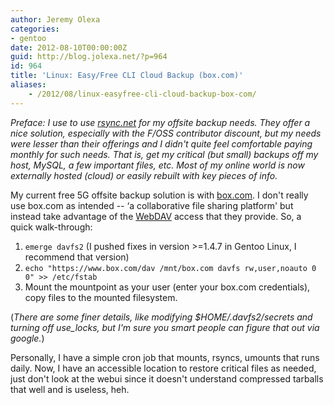 ```yaml
---
author: Jeremy Olexa
categories:
- gentoo
date: 2012-08-10T00:00:00Z
guid: http://blog.jolexa.net/?p=964
id: 964
title: 'Linux: Easy/Free CLI Cloud Backup (box.com)'
aliases:
    - /2012/08/linux-easyfree-cli-cloud-backup-box-com/
---
```


*Preface: I use to use [rsync.net][1] for my offsite backup needs. They offer a nice solution, especially with the F/OSS contributor discount, but my needs were lesser than their offerings and I didn't quite feel comfortable paying monthly for such needs. That is, get my critical (but small) backups off my host, MySQL, a few important files, etc. Most of my online world is now externally hosted (cloud) or easily rebuilt with key pieces of info.*

My current free 5G offsite backup solution is with [box.com][2]. I don't really use box.com as intended -- &#8216;a collaborative file sharing platform' but instead take advantage of the [WebDAV][3] access that they provide. So, a quick walk-through:

  1. `emerge davfs2` (I pushed fixes in version >=1.4.7 in Gentoo Linux, I recommend that version)
  2. `echo "https://www.box.com/dav /mnt/box.com davfs rw,user,noauto 0 0" >> /etc/fstab ` 
  3. Mount the mountpoint as your user (enter your box.com credentials), copy files to the mounted filesystem.

(*There are some finer details, like modifying $HOME/.davfs2/secrets and turning off use_locks, but I'm sure you smart people can figure that out via google.*)

Personally, I have a simple cron job that mounts, rsyncs, umounts that runs daily. Now, I have an accessible location to restore critical files as needed, just don't look at the webui since it doesn't understand compressed tarballs that well and is useless, heh.

 [1]: http://rsync.net/
 [2]: https://www.box.com/
 [3]: http://en.wikipedia.org/wiki/Webdav